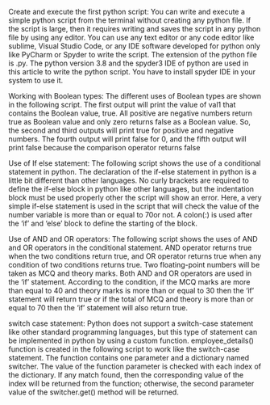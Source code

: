 Create and execute the first python script:
You can write and execute a simple python script from the terminal without creating any python file. If the script is large, then it requires writing and saves the script in any python file by using any editor. You can use any text editor or any code editor like sublime, Visual Studio Code, or any IDE software developed for python only like PyCharm or Spyder to write the script. The extension of the python file is .py. The python version 3.8 and the spyder3 IDE of python are used in this article to write the python script. You have to install spyder IDE in your system to use it.

Working with Boolean types:
The different uses of Boolean types are shown in the following script. The first output will print the value of val1 that contains the Boolean value, true. All positive are negative numbers return true as Boolean value and only zero returns false as a Boolean value. So, the second and third outputs will print true for positive and negative numbers. The fourth output will print false for 0, and the fifth output will print false because the comparison operator returns false

Use of If else statement:
The following script shows the use of a conditional statement in python. The declaration of the if-else statement in python is a little bit different than other languages. No curly brackets are required to define the if-else block in python like other languages, but the indentation block must be used properly other the script will show an error. Here, a very simple if-else statement is used in the script that will check the value of the number variable is more than or equal to 70or not. A colon(:) is used after the ‘if’ and ‘else’ block to define the starting of the block.

Use of AND and OR operators:
The following script shows the uses of AND and OR operators in the conditional statement. AND operator returns true when the two conditions return true, and OR operator returns true when any condition of two conditions returns true. Two floating-point numbers will be taken as MCQ and theory marks. Both AND and OR operators are used in the ‘if’ statement. According to the condition, if the MCQ marks are more than equal to 40 and theory marks is more than or equal to 30 then the ‘if’ statement will return true or if the total of MCQ and theory is more than or equal to 70 then the ‘if’ statement will also return true.

switch case statement:
Python does not support a switch-case statement like other standard programming languages, but this type of statement can be implemented in python by using a custom function. employee_details() function is created in the following script to work like the switch-case statement. The function contains one parameter and a dictionary named switcher. The value of the function parameter is checked with each index of the dictionary. If any match found, then the corresponding value of the index will be returned from the function; otherwise, the second parameter value of the switcher.get() method will be returned.
